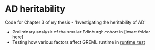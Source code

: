 # AD heritability

Code for Chapter 3 of my thesis - 'Investigating the heritability of AD'

- Preliminary analysis of the smaller Edinburgh cohort in [insert folder here]
- Testing how various factors affect GREML runtime in [runtime_test](runtime_test)

